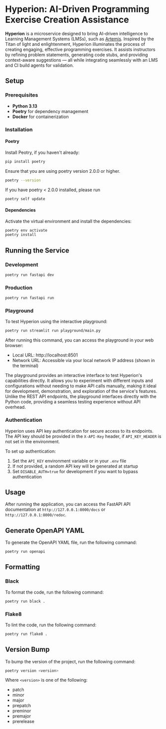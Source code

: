 # Hyperion: AI-Driven Programming Exercise Creation Assistance

**Hyperion** is a microservice designed to bring AI-driven intelligence to Learning Management Systems (LMSs), such as [Artemis](https://github.com/ls1intum/Artemis). Inspired by the Titan of light and enlightenment, Hyperion illuminates the process of creating engaging, effective programming exercises. It assists instructors by refining problem statements, generating code stubs, and providing context-aware suggestions — all while integrating seamlessly with an LMS and CI build agents for validation.

## Setup

### Prerequisites

- **Python 3.13**
- **Poetry** for dependency management
- **Docker** for containerization

### Installation

#### Poetry

Install Peotry, if you haven't already:

```bash
pip install poetry
```

Ensure that you are using poetry version 2.0.0 or higher.

```bash
poetry --version
```

If you have poetry < 2.0.0 installed, please run

```bash
poetry self update
```

#### Dependencies

Activate the virtual environment and install the dependencies:

```bash
poetry env activate
poetry install
```

## Running the Service

### Development

```bash
poetry run fastapi dev
```

### Production

```bash
poetry run fastapi run
```

### Playground

To test Hyperion using the interactive playground:

```bash
poetry run streamlit run playground/main.py
```

After running this command, you can access the playground in your web browser:

- Local URL: http://localhost:8501
- Network URL: Accessible via your local network IP address (shown in the terminal)

The playground provides an interactive interface to test Hyperion's capabilities directly. It allows you to experiment with different inputs and configurations without needing to make API calls manually, making it ideal for development, demonstration, and exploration of the service's features. Unlike the REST API endpoints, the playground interfaces directly with the Python code, providing a seamless testing experience without API overhead.

### Authentication

Hyperion uses API key authentication for secure access to its endpoints. The API key should be provided in the `X-API-Key` header, if `API_KEY_HEADER` is not set in the environment.

To set up authentication:

1. Set the `API_KEY` environment variable or in your `.env` file
2. If not provided, a random API key will be generated at startup
3. Set `DISABLE_AUTH=true` for development if you want to bypass authentication

## Usage

After running the application, you can access the FastAPI API documentation at `http://127.0.0.1:8000/docs` or `http://127.0.0.1:8000/redoc`.

## Generate OpenAPI YAML

To generate the OpenAPI YAML file, run the following command:

```bash
poetry run openapi
```

## Formatting

### Black

To format the code, run the following command:

```bash
poetry run black . 
```

### Flake8

To lint the code, run the following command:

```bash
poetry run flake8 .
```

## Version Bump

To bump the version of the project, run the following command:

```bash
poetry version <version>
```

Where `<version>` is one of the following:

- patch
- minor
- major
- prepatch
- preminor
- premajor
- prerelease
